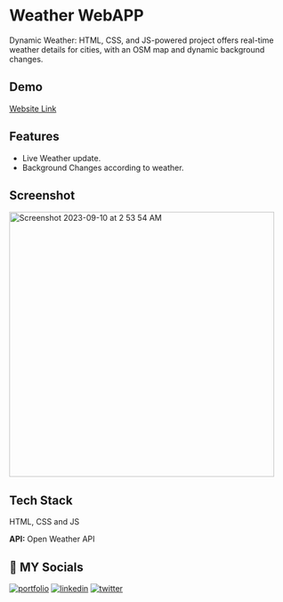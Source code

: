 
# Weather WebAPP


 Dynamic Weather: HTML, CSS, and JS-powered project offers real-time weather details for cities, with an OSM map and dynamic background changes.


## Demo

[Website Link ](https://weatherappart.netlify.app)


## Features

- Live Weather update.
- Background Changes according to weather.



## Screenshot

<img width="476" alt="Screenshot 2023-09-10 at 2 53 54 AM" src="https://github.com/anuj-rishu/Weather-WebAPP/assets/115218200/b8799184-9bf4-4a6e-864d-266b77d38ad5">





## Tech Stack

HTML, CSS and JS

**API:** Open Weather API




## 🔗 MY Socials
[![portfolio](https://img.shields.io/badge/my_portfolio-000?style=for-the-badge&logo=ko-fi&logoColor=white)](https://www.anujrishu.live/Portfolio)
[![linkedin](https://img.shields.io/badge/linkedin-0A66C2?style=for-the-badge&logo=linkedin&logoColor=white)](https://www.linkedin.com/in/anuj-rishu/)
[![twitter](https://img.shields.io/badge/twitter-1DA1F2?style=for-the-badge&logo=twitter&logoColor=white)](https://twitter.com/anuj_rishu)

